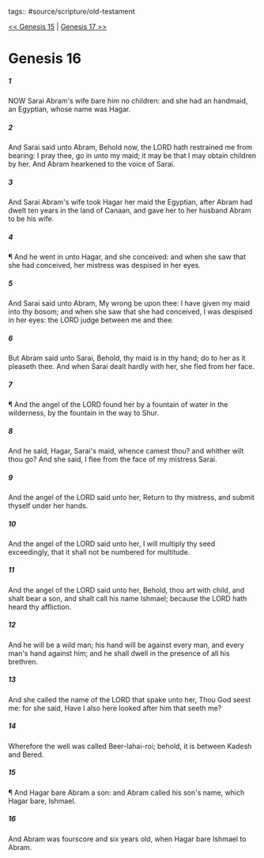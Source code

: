 tags:: #source/scripture/old-testament

[<< Genesis 15](/old-testament/01_Genesis/Genesis_15.md) | [Genesis 17 >>](/old-testament/01_Genesis/Genesis_17.md)

# Genesis 16

##### 1

NOW Sarai Abram's wife bare him no children: and she had an handmaid, an Egyptian, whose name was Hagar.

##### 2

And Sarai said unto Abram, Behold now, the LORD hath restrained me from bearing: I pray thee, go in unto my maid; it may be that I may obtain children by her. And Abram hearkened to the voice of Sarai.

##### 3

And Sarai Abram's wife took Hagar her maid the Egyptian, after Abram had dwelt ten years in the land of Canaan, and gave her to her husband Abram to be his wife.

##### 4

¶ And he went in unto Hagar, and she conceived: and when she saw that she had conceived, her mistress was despised in her eyes.

##### 5

And Sarai said unto Abram, My wrong be upon thee: I have given my maid into thy bosom; and when she saw that she had conceived, I was despised in her eyes: the LORD judge between me and thee.

##### 6

But Abram said unto Sarai, Behold, thy maid is in thy hand; do to her as it pleaseth thee. And when Sarai dealt hardly with her, she fled from her face.

##### 7

¶ And the angel of the LORD found her by a fountain of water in the wilderness, by the fountain in the way to Shur.

##### 8

And he said, Hagar, Sarai's maid, whence camest thou? and whither wilt thou go? And she said, I flee from the face of my mistress Sarai.

##### 9

And the angel of the LORD said unto her, Return to thy mistress, and submit thyself under her hands.

##### 10

And the angel of the LORD said unto her, I will multiply thy seed exceedingly, that it shall not be numbered for multitude.

##### 11

And the angel of the LORD said unto her, Behold, thou art with child, and shalt bear a son, and shalt call his name Ishmael; because the LORD hath heard thy affliction.

##### 12

And he will be a wild man; his hand will be against every man, and every man's hand against him; and he shall dwell in the presence of all his brethren.

##### 13

And she called the name of the LORD that spake unto her, Thou God seest me: for she said, Have I also here looked after him that seeth me?

##### 14

Wherefore the well was called Beer-lahai-roi; behold, it is between Kadesh and Bered.

##### 15

¶ And Hagar bare Abram a son: and Abram called his son's name, which Hagar bare, Ishmael.

##### 16

And Abram was fourscore and six years old, when Hagar bare Ishmael to Abram.
